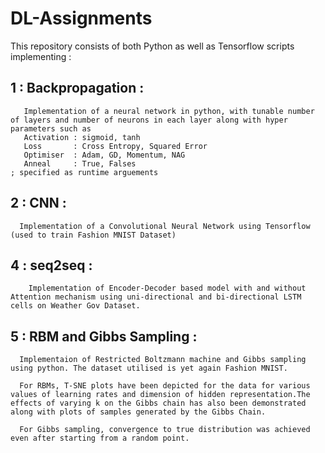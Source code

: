# DL-Assignments
This repository consists of both Python as well as Tensorflow scripts implementing : 

## 1 : Backpropagation :
       Implementation of a neural network in python, with tunable number of layers and number of neurons in each layer along with hyper parameters such as 
       Activation : sigmoid, tanh
       Loss       : Cross Entropy, Squared Error
       Optimiser  : Adam, GD, Momentum, NAG
       Anneal     : True, Falses                                                     ; specified as runtime arguements
       
## 2 : CNN :
      Implementation of a Convolutional Neural Network using Tensorflow (used to train Fashion MNIST Dataset)

## 4 : seq2seq :
		Implementation of Encoder-Decoder based model with and without Attention mechanism using uni-directional and bi-directional LSTM cells on Weather Gov Dataset.
      
## 5 : RBM and Gibbs Sampling :
      Implementaion of Restricted Boltzmann machine and Gibbs sampling using python. The dataset utilised is yet again Fashion MNIST.
      
      For RBMs, T-SNE plots have been depicted for the data for various values of learning rates and dimension of hidden representation.The effects of varying k on the Gibbs chain has also been demonstrated along with plots of samples generated by the Gibbs Chain.
      
      For Gibbs sampling, convergence to true distribution was achieved even after starting from a random point.
      
 
